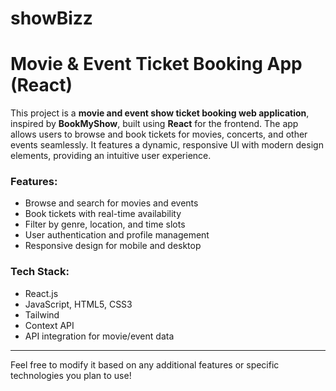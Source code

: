 # showBizz
######
# Movie & Event Ticket Booking App (React)

This project is a **movie and event show ticket booking web application**, inspired by **BookMyShow**, built using **React** for the frontend. The app allows users to browse and book tickets for movies, concerts, and other events seamlessly. It features a dynamic, responsive UI with modern design elements, providing an intuitive user experience.

### Features:
- Browse and search for movies and events
- Book tickets with real-time availability
- Filter by genre, location, and time slots
- User authentication and profile management
- Responsive design for mobile and desktop

### Tech Stack:
- React.js
- JavaScript, HTML5, CSS3
- Tailwind
- Context API
- API integration for movie/event data

---

Feel free to modify it based on any additional features or specific technologies you plan to use!
